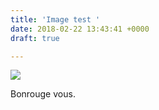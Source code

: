 ```yaml
---
title: 'Image test '
date: 2018-02-22 13:43:41 +0000
draft: true

---
```

![](/uploads/2018/02/22/image.jpg)

Bonrouge vous. 